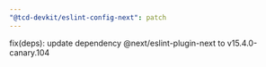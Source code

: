 ```yaml
---
"@tcd-devkit/eslint-config-next": patch
---
```


fix(deps): update dependency @next/eslint-plugin-next to v15.4.0-canary.104
